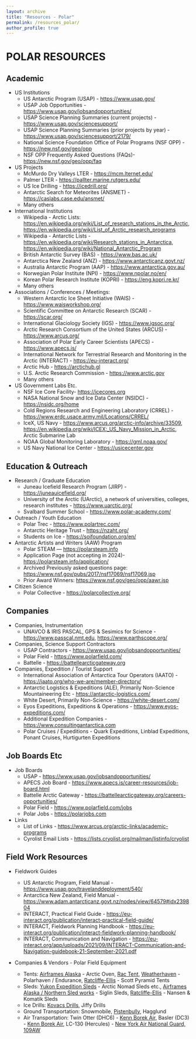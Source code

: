 ```yaml
---
layout: archive
title: "Resources - Polar"
permalink: /resources_polar/
author_profile: true
---
```


# POLAR RESOURCES


## Academic
- US Institutions
	- US Antarctic Program (USAP) - https://www.usap.gov/
	- USAP Job Opportunities - https://www.usap.gov/jobsandopportunities/
	- USAP Science Planning Summaries (current projects) - https://www.usap.gov/sciencesupport/
	- USAP Science Planning Summaries (prior projects by year) - https://www.usap.gov/sciencesupport/2179/
  - National Science Foundation Office of Polar Programs (NSF OPP) - https://new.nsf.gov/geo/opp 
  - NSF OPP Frequently Asked Questions (FAQs)- https://new.nsf.gov/geo/opp/faq
- US Projects
  - McMurdo Dry Valleys LTER - https://mcm.lternet.edu/
  - Palmer LTER - https://pallter.marine.rutgers.edu/
  - US Ice Drilling - https://icedrill.org/
  - Antarctic Search for Meteorites (ANSMET) - https://caslabs.case.edu/ansmet/
  - Many others
- International Institutions
  - Wikipedia - Arctic Lists: https://en.wikipedia.org/wiki/List_of_research_stations_in_the_Arctic, https://en.wikipedia.org/wiki/List_of_Arctic_research_programs
  - Wikipedia - Antarctic Lists - https://en.wikipedia.org/wiki/Research_stations_in_Antarctica, https://en.wikipedia.org/wiki/National_Antarctic_Program
  - British Antarctic Survey (BAS) - https://www.bas.ac.uk/
  - Antarctica New Zealand (ANZ) - https://www.antarcticanz.govt.nz/
  - Australia Antarctic Program (AAP) - https://www.antarctica.gov.au/
  - Norwegian Polar Institute (NPI) - https://www.npolar.no/en/
  - Korean Polar Research Institute (KOPRI) - https://eng.kopri.re.kr/
  - Many others
- Associations / Conferences / Meetings: 
  - Western Antarctic Ice Sheet Initiative (WAIS) - https://www.waisworkshop.org/
  - Scientific Committee on Antarctic Research (SCAR) - https://scar.org/
  - International Glaciology Society (IGS) - https://www.igsoc.org/
  - Arctic Research Consortium of the United States (ARCUS) - https://www.arcus.org/
  - Association of Polar Early Career Scientists (APECS) - https://www.apecs.is/ 
  - International Network for Terrestrial Research and Monitoring in the Arctic (INTERACT) - https://eu-interact.org/
  - Arctic Hub - https://arctichub.gl
  - U.S. Arctic Research Commission - https://www.arctic.gov
  - Many others
- US Government Labs Etc.
	- NSF Ice Core Facility- https://icecores.org
  - NASA National Snow and Ice Data Center (NSIDC) - https://nsidc.org/home
  - Cold Regions Research and Engineering Laboratory (CRREL) - https://www.erdc.usace.army.mil/Locations/CRREL/
  - IceX, US Navy - https://www.arcus.org/arctic-info/archive/33509, https://en.wikipedia.org/wiki/ICEX:_US_Navy_Mission_in_Arctic, Arctic Submarine Lab 
  - NOAA Global Monitoring Laboratory - https://gml.noaa.gov/
  - US Navy National Ice Center - https://usicecenter.gov


## Education & Outreach
- Research / Graduate Education
  - Juneau Icefield Research Program (JIRP) - https://juneauicefield.org/
  - University of the Arctic (UArctic), a network of universities, colleges, research institutes - https://www.uarctic.org/
  - Svalbard Summer School - https://www.polar-academy.com/
- Outreach / Youth Education
  - Polar Trec - https://www.polartrec.com/
  - Antarctic Heritage Trust - https://nzaht.org/
  - Students on Ice - https://soifoundation.org/en/
- Antarctic Artists and Writers (AAW) Program
  - Polar STEAM — https://polarsteam.info
  - Application Page (not accepting in 2024)- https://polarsteam.info/application/
  - Archived Previously asked questions page: https://www.nsf.gov/pubs/2017/nsf17069/nsf17069.jsp
  - Prior Award Winners: https://www.nsf.gov/geo/opp/aawr.jsp
- Citizen Science
	- Polar Collective - https://polarcollective.org/

## Companies
- Companies, Instrumentation 
  - UNAVCO & IRIS PASCAL, GPS & Sesimics for Science - https://www.passcal.nmt.edu, https://www.earthscope.org/
- Companies, Science Support Contractors
  - USAP Contractors - https://www.usap.gov/jobsandopportunities/
  - Polar Field - https://www.polarfield.com/
  - Battelle - https://battellearcticgateway.org
- Companies, Expedition / Tourist Support
  - International Association of Antarctica Tour Operators (IAATO) - https://iaato.org/who-we-are/member-directory/
  - Antarctic Logistics & Expeditions (ALE), Primarily Non-Science Mountaineering Etc - https://antarctic-logistics.com/
  - White Desert, Primarily Non-Science - https://white-desert.com/
  - Eyos Expeditions, Expeditions & Operations - https://www.eyos-expeditions.com/
  - Additional Expedition Companies - https://www.consultingantarctica.com
  - Polar Cruises / Expeditions - Quark Expeditions, Linblad Expeditions, Ponant Cruises, Hurtigurten Expeditions


## Job Boards Etc
- Job Boards
  - USAP - https://www.usap.gov/jobsandopportunities/
  - APECS Job Board - https://www.apecs.is/career-resources/job-board.html
  - Battelle Arctic Gateway - https://battellearcticgateway.org/careers-opportunities/
  - Polar Field - https://www.polarfield.com/jobs
  - Polar Jobs - https://polarjobs.com
- Links
  - List of Links - https://www.arcus.org/arctic-links/academic-programs
  - Cyrolist Email Lists - https://lists.cryolist.org/mailman/listinfo/cryolist



## Field Work Resources
- Fieldwork Guides
	- US Antarctic Program, Field Manual - https://www.usap.gov/travelanddeployment/540/
	- Antarctica New Zealand, Field Manual - https://www.adam.antarcticanz.govt.nz/nodes/view/64579#idx239804
	- INTERACT, Practical Field Guide - https://eu-interact.org/publication/interact-practical-field-guide/
	- INTERACT, Fieldwork Planning Handbook - https://eu-interact.org/publication/interact-fieldwork-planning-handbook/
	- INTERACT, Communication and Navigation - https://eu-interact.org/app/uploads/2021/09/INTERACT-Communication-and-Navigation-guidebook-21-September-2021.pdf

- Companies & Vendors - Polar Field Equipment
	* Tents: [Airframes Alaska](https://www.airframesalaska.com) - Arctic Oven, [Rac Tent](https://www.ractent.com), [Weatherhaven](https://www.weatherhaven.com/) - Polarhaven / Endurance, [Ratcliffe-Ellis](http://www.ratcliffe-ellis.com/) - Scott Pyramid Tents
	* Sleds: [Yukon Expedition Sleds](https://www.yukonsleds.com) - Arctic Nomad Sleds etc., [Airframes Alaska / Northern Sled works](https://www.airframesalaska.com) - Siglin Sleds, [Ratcliffe-Ellis](http://www.ratcliffe-ellis.com/) - Nansen & Komatik Sleds
	* Ice Drills: [Kovacs Drills](https://kovacsicedrillingequipment.com), Jiffy Drills
	* Ground Transportation: Snowmobile, [Pistenbully](https://www.pistenbully.com/), Hagglund
	* Air Transportation: Twin Otter (DHC6) - [Kenn Borek Air](https://borekair.com/), Basler (DC3) - [Kenn Borek Air](https://borekair.com/), LC-130 (Hercules) - [New York Air National Guard, 109AW](https://en.wikipedia.org/wiki/109th_Airlift_Wing)

<!---
Need to update / review

- Misc	
Polar robotics: Icefin, Autosub, Huggin, UC Davis, Orpheus, Nereid

....
Double Check
	* Tents: [Airframes Alaska](https://www.airframesalaska.com) - Arctic Oven, [Rac Tent](https://www.ractent.com), [Weatherhaven](https://www.weatherhaven.com/) - Polarhaven / Endurance, [Ratcliffe-Ellis](http://www.ratcliffe-ellis.com/) - Scott Pyramid Tents
	* Sleds: [Yukon Expedition Sleds](https://www.yukonsleds.com) - Arctic Nomad Sleds etc., [Airframes Alaska / Northern Sled works](https://www.airframesalaska.com) - Siglin Sleds, [Ratcliffe-Ellis](http://www.ratcliffe-ellis.com/) - Nansen & Komatik Sleds
	* Ice Drills: [Kovacs Drills](https://kovacsicedrillingequipment.com), Jiffy Drills
	* Ground Transportation: Snowmobile, [Pistenbully](https://www.pistenbully.com/), Hagglund
	* Air Transportation: Twin Otter (DHC6) - [Kenn Borek Air](https://borekair.com/), Basler (DC3) - [Kenn Borek Air](https://borekair.com/), LC-130 (Hercules) - [New York Air National Guard, 109AW](https://en.wikipedia.org/wiki/109th_Airlift_Wing)

* Antarctica Work Opportunities
	* US Antarctic Program Jobs, includes comprehensive list of links to other organizations: [https://www.usap.gov/jobsandopportunities/](https://www.usap.gov/jobsandopportunities/)
	* ANSMET, The Antarctic Search for Meteorites: [https://caslabs.case.edu/ansmet/](https://caslabs.case.edu/ansmet/)
	* US Ice Drilling Program: [https://icedrill.org/jobs](https://icedrill.org/jobs)
	* IRIS/PASSCAL, supports USAP siesmic science: [https://www.passcal.nmt.edu/employment](https://www.passcal.nmt.edu/employment)
	* UNAVCO, supports USAP GPS science: [https://www.unavco.org](https://www.unavco.org)
	* Antarctic Heritage Trust: [https://nzaht.org](https://nzaht.org)
	* McMurdo Dry Valleys LTER: [https://mcm.lternet.edu](https://mcm.lternet.edu)
	* Palmer LTER: [https://lternet.edu/site/palmer-antarctica-lter/](https://lternet.edu/site/palmer-antarctica-lter/)
--->
